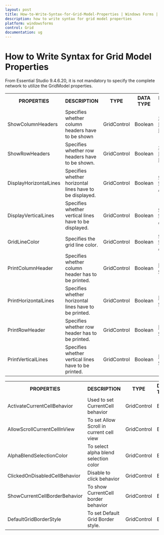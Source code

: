 ```yaml
---
layout: post
title: How-to-Write-Syntax-for-Grid-Model-Properties | Windows Forms | Syncfusion
description: how to write syntax for grid model properties 
platform: windowsforms
control: Grid
documentation: ug
---
```


# How to Write Syntax for Grid Model Properties 

From Essential Studio 9.4.6.20, it is not mandatory to specify the complete network to utilize the GridModel properties. 



<table>
<tr>
<th>
PROPERTIES</th><th>
DESCRIPTION</th><th>
TYPE</th><th>
DATA TYPE</th><th>
REFERENCE LINKS</th></tr>
<tr>
<td>
ShowColumnHeaders</td><td>
Specifies whether column headers have to be shown </td><td>
GridControl</td><td>
Boolean  </td><td>
<a href="/windowsforms/grid/how-to/common/show-or-hide-header">Show or Hider Header</a>
</td></tr>
<tr>
<td>
ShowRowHeaders</td><td>
Specifies whether row headers have to be shown. </td><td>
GridControl</td><td>
Boolean  </td><td>
<a href="/windowsforms/grid/how-to/common/show-or-hide-header">Show or Hider Header</a>
</td></tr>
<tr>
<td>
DisplayHorizontalLines</td><td>
Specifies whether horizontal lines have to be displayed. </td><td>
GridControl</td><td>
Boolean  </td><td>
<a href="/windowsforms/grid/how-to/common/customize-appearance">Customize the Appearance</a>
</td></tr>
<tr>
<td>
DisplayVerticalLines</td><td>
Specifies whether vertical lines have to be displayed. </td><td>
GridControl</td><td>
Boolean  </td><td>
<a href="/windowsforms/grid/how-to/common/customize-appearance">Customize the Appearance</a></td></tr>
<tr>
<td>
GridLineColor</td><td>
Specifies the grid line color.</td><td>
GridControl</td><td>
Boolean  </td><td>
<a href="/windowsforms/grid/how-to/common/customize-appearance">Customize the Appearance</a></td></tr>
<tr>
<td>
PrintColumnHeader</td><td>
Specifies whether column header has to be printed. </td><td>
GridControl</td><td>
Boolean  </td><td>
<a href="/windowsforms/grid/how-to/printing/printing-options">Printing Options</a>
</td></tr>
<tr>
<td>
PrintHorizontalLines</td><td>
Specifies whether horizontal lines have to be printed.</td><td>
GridControl</td><td>
Boolean  </td><td>
<a href="/windowsforms/grid/how-to/printing/printing-options">Printing Options</a></td></tr>
<tr>
<td>
PrintRowHeader</td><td>
Specifies whether row header has to be printed.</td><td>
GridControl</td><td>
Boolean  </td><td>
<a href="/windowsforms/grid/how-to/printing/printing-options">Printing Options</a></td></tr>
<tr>
<td>
PrintVerticalLines</td><td>
Specifies whether vertical lines have to be printed.</td><td>
GridControl</td><td>
Boolean  </td><td>
<a href="/windowsforms/grid/how-to/printing/printing-options">Printing Options</a></td></tr>
</table>




<table>
<tr>
<th>
PROPERTIES</th><th>
DESCRIPTION</th><th>
TYPE</th><th>
DATA TYPE</th><th>
REFERENCE LINKS</th></tr>
<tr>
<td>
ActivateCurrentCellBehavior</td><td>
Used to set CurrentCell behavior </td><td>
GridControl</td><td>
Enum</td><td>
<a href="/windowsforms/grid/how-to/common/grid-model-options">Grid Model Options</a>
</td></tr>
<tr>
<td>
AllowScrollCurrentCellInView</td><td>
To set Allow Scroll in current cell view </td><td>
GridControl</td><td>
Enum</td><td>
<a href="/windowsforms/grid/how-to/common/grid-model-options">Grid Model Options</a></td></tr>
<tr>
<td>
AlphaBlendSelectionColor</td><td>
To select alpha blend selection color </td><td>
GridControl</td><td>
Enum</td><td>
<a href="/windowsforms/grid/how-to/common/grid-model-options">Grid Model Options</a></td></tr>
<tr>
<td>
ClickedOnDisabledCellBehavior</td><td>
Disable to click behavior </td><td>
GridControl</td><td>
Enum</td><td>
<a href="/windowsforms/grid/how-to/common/grid-model-options">Grid Model Options</a></td></tr>
<tr>
<td>
ShowCurrentCellBorderBehavior</td><td>
To show CurrentCell border behavior </td><td>
GridControl</td><td>
Enum</td><td>
<a href="/windowsforms/grid/how-to/common/grid-model-options">Grid Model Options</a></td></tr>
<tr>
<td>
DefaultGridBorderStyle</td><td>
To set Default Grid Border style.</td><td>
GridControl</td><td>
Enum</td><td>
<a href="/windowsforms/grid/how-to/common/grid-model-options">Grid Model Options</a></td></tr>
</table>


